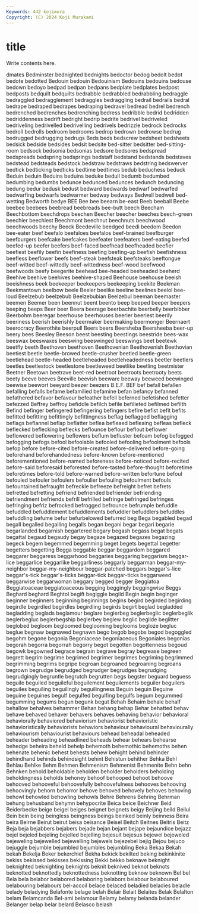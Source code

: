 ```yaml
---
Keywords: 442 kojimura
Copyright: (C) 2024 Koji Murakami
---
```


# title

Write contents here.



dmates Bedminster
bednighted bednights bedoctor bedog bedolt bedot bedote bedotted Bedouin bedouin
Bedouinism Bedouins bedouins bedouse bedown bedoyo bedpad bedpan bedpans bedplate
bedplates bedpost bedposts bedquilt bedquilts bedrabble bedrabbled bedrabbling bedraggle bedraggled
bedragglement bedraggles bedraggling bedrail bedrails bedral bedrape bedraped bedrapes bedraping
bedravel bedread bedrel bedrench bedrenched bedrenches bedrenching bedress bedribble bedrid
bedridden bedriddenness bedrift bedright bedrip bedrite bedrivel bedriveled bedriveling bedrivelled
bedrivelling bedrivels bedrizzle bedrock bedrocks bedroll bedrolls bedroom bedrooms bedrop
bedrown bedrowse bedrug bedrugged bedrugging bedrugs Beds beds bedscrew bedsheet
bedsheets bedsick bedside bedsides bedsit bedsite bed-sitter bedsitter bed-sitting-room bedsock
bedsonia bedsonias bedsore bedsores bedspread bedspreads bedspring bedsprings bedstaff bedstand
bedstands bedstaves bedstead bedsteads bedstock bedstraw bedstraws bedstring bedswerver bedtick
bedticking bedticks bedtime bedtimes bedub beduchess beduck Beduin beduin Beduins
beduins beduke bedull bedumb bedumbed bedumbing bedumbs bedunce bedunced bedunces
bedunch beduncing bedung bedur bedusk bedust bedward bedwards bedwarf bedwarfed
bedwarfing bedwarfs bedwarmer bedway bedways Bedwell bedwell bed-wetting Bedworth bedye
BEE Bee bee beearn be-east Beeb beeball Beebe beebee beebees
beebread beebreads bee-butt beech Beecham Beechbottom beechdrops beechen Beecher beecher
beeches beech-green beechier beechiest Beechmont beechnut beechnuts beechwood beechwoods beechy
Beeck Beedeville beedged beedi beedom Beedon bee-eater beef beefalo beefaloes
beefalos beef-brained beefburger beefburgers beefcake beefcakes beefeater beefeaters beef-eating beefed
beefed-up beefer beefers beef-faced beefhead beefheaded beefier beefiest beefily beefin
beefiness beefing beefing-up beefish beefishness beefless beeflower beefs beef-steak beefsteak
beefsteaks beeftongue beef-witted beef-wittedly beef-wittedness beef-wood beefwood beefwoods beefy beegerite
beehead bee-headed beeheaded beeherd Beehive beehive beehives beehive-shaped Beehouse beehouse
beeish beeishness beek beekeeper beekeepers beekeeping beekite Beekman Beekmantown beelbow
beele Beeler beelike beeline beelines beelol bee-loud Beelzebub beelzebub Beelzebubian
Beelzebul beeman beemaster beemen Beemer been beennut beent beento beep
beeped beeper beepers beeping beeps Beer beer Beera beerage beerbachite
beerbelly beerbibber Beerbohm beeregar beerhouse beerhouses beerier beeriest beerily beeriness
beerish beerishly beermaker beermaking beermonger Beernaert beerocracy Beerothite beerpull Beers
beers Beersheba Beersheeba beer-up beery bees Beesley Beeson beest beesting
beestings beestride bees-wax beeswax beeswaxes beeswing beeswinged beeswings beet beetewk
beetfly beeth Beethoven beethoven Beethovenian Beethovenish Beethovian beetiest beetle beetle-browed
beetle-crusher beetled beetle-green beetlehead beetle-headed beetleheaded beetleheadedness beetler beetlers beetles
beetlestock beetlestone beetleweed beetlike beetling beetmister Beetner Beetown beetrave beet-red
beetroot beetroots beetrooty beets beety beeve beeves Beeville beevish beeware
beeway beeweed beewinged beewise beewort beeyard beezer beezers B.E.F. BEF
bef befall befallen befalling befalls befame befamilied befamine befan befancy
befanned befathered befavor befavour befeather befell beferned befetished befetter befezzed
Beffrey beffroy befiddle befilch befile befilleted befilmed befilth Befind befinger
befingered befingering befingers befire befist befit befits befitted befitting befittingly
befittingness beflag beflagged beflagging beflags beflannel beflap beflatter beflea befleaed
befleaing befleas befleck beflecked beflecking beflecks beflounce beflour beflout beflower
beflowered beflowering beflowers beflum befluster befoam befog befogged befogging befogs
befool befoolable befooled befooling befoolment befools befop before before-cited before-created
before-delivered before-going beforehand beforehandedness before-known before-mentioned beforementioned before-named beforeness before-noticed
before-recited before-said beforesaid beforested before-tasted before-thought beforetime beforetimes before-told before-warned
before-written befortune befoul befouled befouler befoulers befoulier befouling befoulment befouls
befountained befraught befreckle befreeze befreight befret befrets befretted befretting befriend
befriended befriender befriending befriendment befriends befrill befrilled befringe befringed befringes
befringing befriz befrocked befrogged befrounce befrumple befuddle befuddled befuddlement befuddlements
befuddler befuddlers befuddles befuddling befume befur befurbelowed befurred beg Bega
begabled begad begall begalled begalling begalls began begani begar begari
begarie begarlanded begarnish begartered begary begash begass begat begats begattal
begaud begaudy begay begaze begazed begazes begazing begeck begem begemmed
begemming beget begets begettal begetter begetters begetting Begga beggable beggar
beggardom beggared beggarer beggaress beggarhood beggaries beggaring beggarism beggar-lice beggarlice
beggarlike beggarliness beggarly beggarman beggar-my-neighbor beggar-my-neighbour beggar-patched beggars beggar's-lice beggar's-tick
beggar's-ticks beggar-tick beggar-ticks beggarweed beggarwise beggarwoman beggary begged begger Beggiatoa
Beggiatoaceae beggiatoaceous begging beggingly beggingwise Beggs Beghard beghard Beghtol begift
begiggle begild Begin begin beginger beginner beginners beginning beginnings begins
begird begirded begirding begirdle begirdled begirdles begirdling begirds begirt beglad
begladded begladding beglads beglamour beglare beglerbeg beglerbeglic beglerbeglik beglerbegluc beglerbegship
beglerbey beglew beglic beglide beglitter beglobed begloom begloomed beglooming beglooms
begloze begluc beglue begnaw begnawed begnawn bego begob begobs begod
begoggled begohm begone begonia Begoniaceae begoniaceous Begoniales begonias begorah begorra
begorrah begorry begot begotten begottenness begoud begowk begowned begrace begrain
begrave begray begrease begreen begrett begrim begrime begrimed begrimer begrimes
begriming begrimmed begrimming begrims begripe begroan begroaned begroaning begroans begrown
begrudge begrudged begrudger begrudges begrudging begrudgingly begruntle begrutch begrutten begs
begster beguard beguess beguile beguiled beguileful beguilement beguilements beguiler beguilers
beguiles beguiling beguilingly beguilingness Beguin beguin Beguine beguine beguines begulf
begulfed begulfing begulfs begum begummed begumming begums begun begunk begut
Behah Behaim behale behalf behallow behalves behammer Behan behang behap
Behar behatted behav behave behaved behaver behavers behaves behaving behavior
behavioral behaviorally behaviored behaviorism behaviorist behavioristic behavioristically behaviorists behaviors behaviour
behavioural behaviourally behaviourism behaviourist behaviours behead beheadal beheaded beheader beheading
beheadlined beheads behear behears behearse behedge beheira beheld behelp behemoth
behemothic behemoths behen behenate behenic behest behests behew behight behind
behinder behindhand behinds behindsight behint Behistun behither Behka Behl Behlau
Behlke Behm Behmen Behmenism Behmenist Behmenite Behn behn Behnken behold
beholdable beholden beholder beholders beholding beholdingness beholds behoney behoof behooped
behoot behoove behooved behooveful behoovefully behoovefulness behooves behooving behoovingly behorn
behorror behove behoved behovely behoves behoving behowl behowled behowling behowls
Behre Behrens Behring Behrman behung behusband behymn behypocrite Beica beice
Beichner Beid Beiderbecke beige beigel beiges beignet beignets beigy Beijing
beild Beilul Bein bein being beingless beingness beings beinked beinly
beinness Beira beira Beirne Beirut beirut beisa beisance Beisel Beitch
Beitnes Beitris Beitz Beja beja bejabbers bejabers bejade bejan bejant
bejape bejaundice bejazz bejel bejeled bejeling bejelled bejelling bejesuit bejesus
bejewel bejeweled bejeweling bejewelled bejewelling bejewels bejezebel bejig Bejou bejuco
bejuggle bejumble bejumbled bejumbles bejumbling Beka Bekaa Bekah bekah Bekelja
Beker bekerchief Bekha bekick bekilted beking bekinkinite bekiss bekissed bekisses
bekissing Bekki bekko beknave beknight beknighted beknighting beknights beknit beknived
beknot beknots beknotted beknottedly beknottedness beknotting beknow beknown Bel bel
Bela bela belabor belabored belaboring belabors belabour belaboured belabouring belabours
bel-accoil belace belaced beladied beladies beladle belady beladying Belafonte belage
belah Belair Belait Belaites Belak Belalton belam Belamcanda Bel-ami belamour
Belamy belamy belanda belander Belanger belap belar belard Belasco belash

